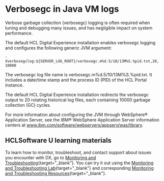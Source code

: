 # Verbosegc in Java VM logs

Verbose garbage collection \(verbosegc\) logging is often required when tuning and debugging many issues, and has negligible impact on system performance.

The default HCL Digital Experience installation enables verbosegc logging and configures the following generic JVM argument:

`-Xverbosegclog:${SERVER_LOG_ROOT}/verbosegc.m%d.5/10/13M%S.%pid.txt,20,10000`

The verbosegc log file name is verbosegc.m%d.5/10/13M%S.%pid.txt. It includes a date/time stamp and the process ID \(PID\) of the HCL Portal instance.

The default HCL Digital Experience installation redirects the verbosegc output to 20 rotating historical log files, each containing 10000 garbage collection \(GC\) cycles.

For more information about configuring the JVM through WebSphere® Application Server, see the IBM® WebSphere Application Server information centers at www.ibm.com/software/webservers/appserv/was/library.

## HCLSoftware U learning materials

To learn how to monitor, troubleshoot, and contact support about issues you encounter with DX, go to [Monitoring and Troubleshooting](https://hclsoftwareu.hcltechsw.com/component/axs/?view=sso_config&id=3&forward=https%3A%2F%2Fhclsoftwareu.hcltechsw.com%2Fcourses%2Flesson%2F%3Fid%3D3436){target="_blank”}. You can try it out using the [Monitoring and Troubleshooting Lab](https://hclsoftwareu.hcltechsw.com/images/Lc4sMQCcN5uxXmL13gSlsxClNTU3Mjc3NTc4MTc2/DS_Academy/DX/Administrator/HDX-ADM-200_Monitoring_and_Troubleshooting_Lab.pdf){target="_blank”} and corresponding [Monitoring and Troubleshooting Resources](https://hclsoftwareu.hcltechsw.com/images/Lc4sMQCcN5uxXmL13gSlsxClNTU3Mjc3NTc4MTc2/DS_Academy/DX/Administrator/HDX-ADM-200_Monitoring_and_Troubleshooting_Lab_Resources.zip){target="_blank”}.
